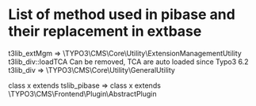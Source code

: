 # List of method used in pibase and their replacement in extbase
t3lib_extMgm => \TYPO3\CMS\Core\Utility\ExtensionManagementUtility
t3lib_div::loadTCA Can be removed, TCA are auto loaded since Typo3 6.2
t3lib_div => \TYPO3\CMS\Core\Utility\GeneralUtility

class x extends tslib_pibase => class x extends \TYPO3\CMS\Frontend\Plugin\AbstractPlugin
